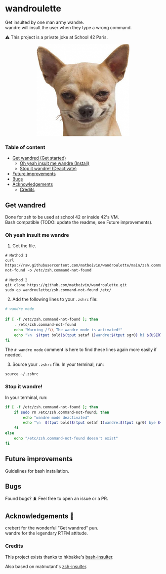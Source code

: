 # wandroulette

Get insulted by one man army wandre.  
wandre will insult the user when they type a wrong command.

:warning: This project is a private joke at School 42 Paris.

<p align="center">
  <img src="assets/evildog.png" alt="dog pic" />
</p>

### Table of content

- [Get wandred (Get started)](#get-wandred)
  - [Oh yeah insult me wandre (Install)](#oh-yeah-insult-me-wandre)
  - [Stop it wandre! (Deactivate)](#stop-it-wandre)
- [Future improvements](#future-improvements)
- [Bugs](#bugs)
- [Acknowledgements](#acknowledgements-rainbow)
  - [Credits](#credits)

## Get wandred

Done for zsh to be used at school 42 or inside 42's VM.  
Bash compatible (TODO: update the readme, see Future improvements).

### Oh yeah insult me wandre

1. Get the file.

```console
# Method 1
curl https://raw.githubusercontent.com/matboivin/wandroulette/main/zsh.command-not-found -o /etc/zsh.command-not-found

# Method 2
git clone https://github.com/matboivin/wandroulette.git
sudo cp wandroulette/zsh.command-not-found /etc/
```

2. Add the following lines to your `.zshrc` file:

```sh
# wandre mode

if [ -f /etc/zsh.command-not-found ]; then
	. /etc/zsh.command-not-found
	echo "Warning /!\\ The wandre mode is activated!"
	echo "\n  $(tput bold)$(tput setaf 1)wandre:$(tput sgr0) hi ${USER} :)\n"
fi
```

The `# wandre mode` comment is here to find these lines again more easily if needed.

3. Source your `.zshrc` file. In your terminal, run:

```console
source ~/.zshrc
```

### Stop it wandre!

In your terminal, run:

```sh
if [ -f /etc/zsh.command-not-found ]; then
	if sudo rm /etc/zsh.command-not-found; then
		echo "wandre mode deactivated"
		echo "\n  $(tput bold)$(tput setaf 1)wandre:$(tput sgr0) bye ${USER} :)\n"
	fi
else
	echo "/etc/zsh.command-not-found doesn't exist"
fi
```

## Future improvements

Guidelines for bash installation.

## Bugs

Found bugs? :beetle: Feel free to open an issue or a PR.

## Acknowledgements :rainbow:

crebert for the wonderful "Get wandred" pun.  
wandre for the legendary RTFM attitude.

### Credits

This project exists thanks to hkbakke's [bash-insulter](https://github.com/hkbakke/bash-insulter).

Also based on matmutant's [zsh-insulter](https://github.com/matmutant/zsh-insulter).
